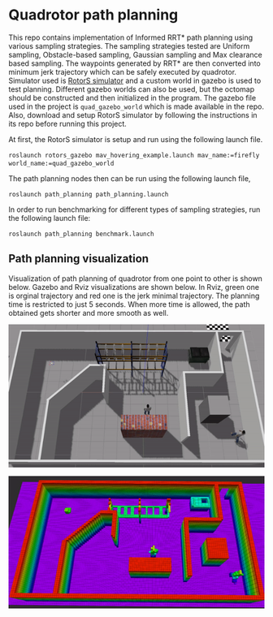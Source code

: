 # Quadrotor path planning
This repo contains implementation of Informed RRT* path planning using various sampling strategies. The sampling strategies tested are
Uniform sampling, Obstacle-based sampling, Gaussian sampling and Max clearance based sampling. The waypoints generated by RRT* are then converted into minimum jerk trajectory which can be safely executed by quadrotor.
Simulator used is [RotorS simulator](https://github.com/ethz-asl/rotors_simulator) and a custom world in gazebo is used to test planning.
Different gazebo worlds can also be used, but the octomap should be constructed and then initialized in the program. The gazebo file used in the 
project is ```quad_gazebo_world``` which is made available in the repo. Also, download and setup  RotorS simulator 
by following the instructions in its repo before running this project.

At first, the RotorS simulator is setup and run using the following launch file. 
```
roslaunch rotors_gazebo mav_hovering_example.launch mav_name:=firefly world_name:=quad_gazebo_world
```
The path planning nodes then can be run using the following launch file,

```
roslaunch path_planning path_planning.launch
```

In order to run benchmarking for different types of sampling strategies, run the following launch file:
```
roslaunch path_planning benchmark.launch
```

## Path planning visualization
Visualization of path planning of quadrotor from one point to other is shown below. Gazebo and Rviz visualizations
are shown below. In Rviz, green one is orginal trajectory and red one is the jerk minimal trajectory. The planning
time is restricted to just 5 seconds. When more time is allowed, the path obtained gets shorter and more smooth as well.

<p align="center">
  <img  src="./path_planning/output/gazebo_output.gif" alt="Gazebo output">
</p>
<p align="center">
  <img  src="./path_planning/output/rviz_output.gif" alt="Rviz output">
</p>

